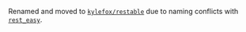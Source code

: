 Renamed and moved to [`kylefox/restable`](https://github.com/kylefox/restable) due to naming conflicts with [`rest_easy`](https://rubygems.org/gems/rest_easy).
